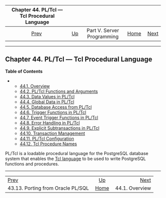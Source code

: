 <!--?xml version="1.0" encoding="UTF-8" standalone="no"?-->

|            Chapter 44. PL/Tcl — Tcl Procedural Language           |                                                            |                            |                                                       |                                               |
| :---------------------------------------------------------------: | :--------------------------------------------------------- | :------------------------: | ----------------------------------------------------: | --------------------------------------------: |
| [Prev](plpgsql-porting.html "43.13. Porting from Oracle PL/SQL")  | [Up](server-programming.html "Part V. Server Programming") | Part V. Server Programming | [Home](index.html "PostgreSQL 17devel Documentation") |  [Next](pltcl-overview.html "44.1. Overview") |

***

## Chapter 44. PL/Tcl — Tcl Procedural Language

**Table of Contents**

*   *   [44.1. Overview](pltcl-overview.html)
    *   [44.2. PL/Tcl Functions and Arguments](pltcl-functions.html)
    *   [44.3. Data Values in PL/Tcl](pltcl-data.html)
    *   [44.4. Global Data in PL/Tcl](pltcl-global.html)
    *   [44.5. Database Access from PL/Tcl](pltcl-dbaccess.html)
    *   [44.6. Trigger Functions in PL/Tcl](pltcl-trigger.html)
    *   [44.7. Event Trigger Functions in PL/Tcl](pltcl-event-trigger.html)
    *   [44.8. Error Handling in PL/Tcl](pltcl-error-handling.html)
    *   [44.9. Explicit Subtransactions in PL/Tcl](pltcl-subtransactions.html)
    *   [44.10. Transaction Management](pltcl-transactions.html)
    *   [44.11. PL/Tcl Configuration](pltcl-config.html)
    *   [44.12. Tcl Procedure Names](pltcl-procnames.html)



PL/Tcl is a loadable procedural language for the PostgreSQL database system that enables the [Tcl language](https://www.tcl.tk/) to be used to write PostgreSQL functions and procedures.

***

|                                                                   |                                                            |                                               |
| :---------------------------------------------------------------- | :--------------------------------------------------------: | --------------------------------------------: |
| [Prev](plpgsql-porting.html "43.13. Porting from Oracle PL/SQL")  | [Up](server-programming.html "Part V. Server Programming") |  [Next](pltcl-overview.html "44.1. Overview") |
| 43.13. Porting from Oracle PL/SQL                                 |    [Home](index.html "PostgreSQL 17devel Documentation")   |                                44.1. Overview |
